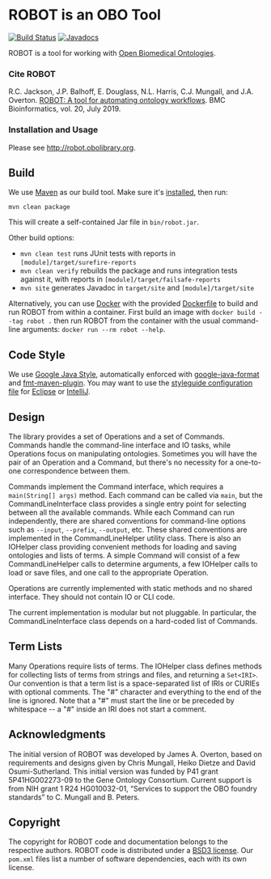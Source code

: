 # ROBOT is an OBO Tool

[![Build Status](https://travis-ci.org/ontodev/robot.svg?branch=master)](https://travis-ci.org/ontodev/robot)
[![Javadocs](https://www.javadoc.io/badge/org.obolibrary.robot/robot-core.svg)](https://www.javadoc.io/doc/org.obolibrary.robot/robot-core)

ROBOT is a tool for working with [Open Biomedical Ontologies](http://obofoundry.org).

### Cite ROBOT

R.C. Jackson, J.P. Balhoff, E. Douglass, N.L. Harris, C.J. Mungall, and J.A. Overton. [ROBOT: A tool for automating ontology workflows](https://rdcu.be/bMnHT). BMC Bioinformatics, vol. 20, July 2019.


### Installation and Usage

Please see <http://robot.obolibrary.org>.


## Build

We use [Maven](http://maven.apache.org) as our build tool. Make sure it's [installed](http://maven.apache.org/download.cgi), then run:

    mvn clean package

This will create a self-contained Jar file in `bin/robot.jar`.

Other build options:

- `mvn clean test` runs JUnit tests with reports in `[module]/target/surefire-reports`
- `mvn clean verify` rebuilds the package and runs integration tests against it, with reports in `[module]/target/failsafe-reports`
- `mvn site` generates Javadoc in `target/site` and `[module]/target/site`

Alternatively, you can use [Docker](https://www.docker.com) with the provided [Dockerfile](Dockerfile) to build and run ROBOT from within a container. First build an image with `docker build --tag robot .` then run ROBOT from the container with the usual command-line arguments: `docker run --rm robot --help`.


## Code Style

We use [Google Java Style](https://google.github.io/styleguide/javaguide.html), automatically enforced with [google-java-format](https://github.com/google/google-java-format) and [fmt-maven-plugin](https://github.com/coveo/fmt-maven-plugin). You may want to use the [styleguide configuration file](https://github.com/google/styleguide) for [Eclipse](https://github.com/google/styleguide/blob/gh-pages/eclipse-java-google-style.xml) or [IntelliJ](https://github.com/google/styleguide/blob/gh-pages/intellij-java-google-style.xml).


## Design

The library provides a set of Operations and a set of Commands. Commands handle the command-line interface and IO tasks, while Operations focus on manipulating ontologies. Sometimes you will have the pair of an Operation and a Command, but there's no necessity for a one-to-one correspondence between them.

Commands implement the Command interface, which requires a `main(String[] args)` method. Each command can be called via `main`, but the CommandLineInterface class provides a single entry point for selecting between all the available commands. While each Command can run independently, there are shared conventions for command-line options such as `--input`, `--prefix`, `--output`, etc. These shared conventions are implemented in the CommandLineHelper utility class. There is also an IOHelper class providing convenient methods for loading and saving ontologies and lists of terms. A simple Command will consist of a few CommandLineHelper calls to determine arguments, a few IOHelper calls to load or save files, and one call to the appropriate Operation.

Operations are currently implemented with static methods and no shared interface. They should not contain IO or CLI code.

The current implementation is modular but not pluggable. In particular, the CommandLineInterface class depends on a hard-coded list of Commands.


## Term Lists

Many Operations require lists of terms. The IOHelper class defines methods for collecting lists of terms from strings and files, and returning a `Set<IRI>`. Our convention is that a term list is a space-separated list of IRIs or CURIEs with optional comments. The "#" character and everything to the end of the line is ignored. Note that a "#" must start the line or be preceded by whitespace -- a "#" inside an IRI does not start a comment.


## Acknowledgments

The initial version of ROBOT was developed by James A. Overton, based on requirements and designs given by Chris Mungall, Heiko Dietze and David Osumi-Sutherland. This initial version was funded by P41 grant 5P41HG002273-09 to the Gene Ontology Consortium. Current support is from NIH grant 1 R24 HG010032-01, “Services to support the OBO foundry standards” to C. Mungall and B. Peters.


## Copyright

The copyright for ROBOT code and documentation belongs to the respective authors. ROBOT code is distributed under a [BSD3 license](https://github.com/ontodev/robot/blob/master/LICENSE.txt). Our `pom.xml` files list a number of software dependencies, each with its own license.
